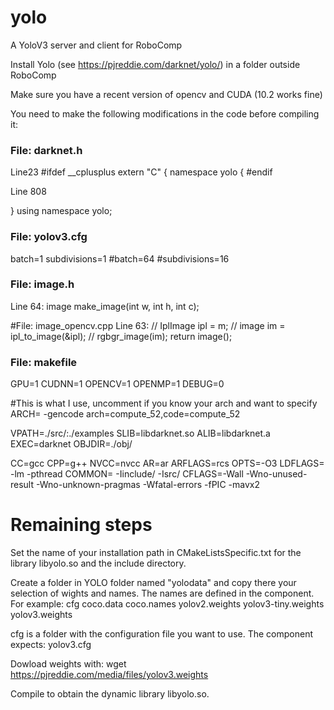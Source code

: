 # yolo

A YoloV3 server and client for RoboComp


Install Yolo (see https://pjreddie.com/darknet/yolo/) in a folder outside RoboComp

Make sure you have a recent version of opencv and CUDA  (10.2 works fine)

You need to make the following modifications in the code before compiling it:

### File: darknet.h

Line23
#ifdef __cplusplus
extern "C" {
	namespace yolo
 {
#endif
 
Line 808

}
using namespace yolo;


### File: yolov3.cfg

batch=1
subdivisions=1
#batch=64
#subdivisions=16

### File: image.h
Line 64:
image make_image(int w, int h, int c);

#File: image_opencv.cpp
Line 63:
//    IplImage ipl = m;
//    image im = ipl_to_image(&ipl);
//    rgbgr_image(im);
      return image();

### File: makefile
GPU=1
CUDNN=1
OPENCV=1
OPENMP=1
DEBUG=0

#This is what I use, uncomment if you know your arch and want to specify
ARCH= -gencode arch=compute_52,code=compute_52

VPATH=./src/:./examples
SLIB=libdarknet.so
ALIB=libdarknet.a
EXEC=darknet
OBJDIR=./obj/

CC=gcc
CPP=g++
NVCC=nvcc 
AR=ar
ARFLAGS=rcs
OPTS=-O3
LDFLAGS= -lm -pthread 
COMMON= -Iinclude/ -Isrc/
CFLAGS=-Wall -Wno-unused-result -Wno-unknown-pragmas -Wfatal-errors -fPIC -mavx2


# Remaining steps

Set the name of your installation path in CMakeListsSpecific.txt for the library libyolo.so and the include directory.

Create a folder in YOLO folder named "yolodata" and copy there your selection of wights and names. The names are defined in the component.
For example:
cfg  coco.data  coco.names  yolov2.weights  yolov3-tiny.weights  yolov3.weights

cfg is a folder with the configuration file you want to use. The component expects: yolov3.cfg  

Dowload weights with: wget https://pjreddie.com/media/files/yolov3.weights 

Compile to obtain the dynamic library libyolo.so. 



